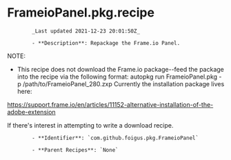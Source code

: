 # FrameioPanel.pkg.recipe

            _Last updated 2021-12-23 20:01:50Z_

            - **Description**: Repackage the Frame.io Panel.

NOTE:

- This recipe does not download the Frame.io package--feed the package into the recipe via the following format:
autopkg run FrameioPanel.pkg -p /path/to/FrameioPanel_280.zxp
Currently the installation package lives here:

https://support.frame.io/en/articles/11152-alternative-installation-of-the-adobe-extension

If there's interest in attempting to write a download recipe.

            - **Identifier**: `com.github.foigus.pkg.FrameioPanel`

            - **Parent Recipes**: `None`
